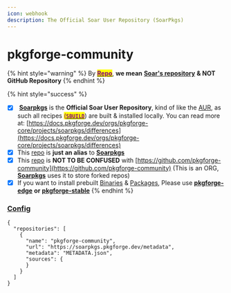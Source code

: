 ```yaml
---
icon: webhook
description: The Official Soar User Repository (SoarPkgs)
---
```


# pkgforge-community

{% hint style="warning" %}
By [<mark style="color:purple;">**Repo**</mark>](https://soar.qaidvoid.dev/configuration#repository-configuration), **we mean** [**Soar's repository**](https://soar.qaidvoid.dev/configuration#repository-configuration) **& NOT GitHub Repository**
{% endhint %}

{% hint style="success" %}
* [x] &#x20;[**Soarpkgs**](../../orgs/pkgforge-core/projects/soarpkgs/) is the **Official Soar User Repository**, kind of like the [AUR](https://wiki.archlinux.org/title/Arch_User_Repository), as such all recipes <mark style="color:purple;">(</mark>[<mark style="color:purple;">**`SBUILD`**</mark>](broken-reference)) are built & installed locally. You can read more at: [https://docs.pkgforge.dev/orgs/pkgforge-core/projects/soarpkgs/differences](https://docs.pkgforge.dev/orgs/pkgforge-core/projects/soarpkgs/differences)
* [x] This [repo](https://soar.qaidvoid.dev/configuration#repository-configuration) is **just an alias** to [**Soarpkgs**](../../orgs/pkgforge-core/projects/soarpkgs/)
* [x] This [repo](https://soar.qaidvoid.dev/configuration#repository-configuration) is **NOT TO BE CONFUSED** with [https://github.com/pkgforge-community](https://github.com/pkgforge-community) (This is an ORG,  [**Soarpkgs**](../../orgs/pkgforge-core/projects/soarpkgs/) uses it to store forked repos)
* [x] If you want to install prebuilt [Binaries](../../formats/binaries/) & [Packages](../../formats/packages/), Please use [**pkgforge-edge**](https://docs.pkgforge.dev/repositories/pkgforge-edge) **or** [**pkgforge-stable**](https://docs.pkgforge.dev/repositories/pkgforge-stable)
{% endhint %}

### [Config](https://soar.qaidvoid.dev/configuration#repository-configuration)

```json5
{
  "repositories": [
    {
      "name": "pkgforge-community",
      "url": "https://soarpkgs.pkgforge.dev/metadata",
      "metadata": "METADATA.json",
      "sources": {
      }
    }
  ]
}
```
